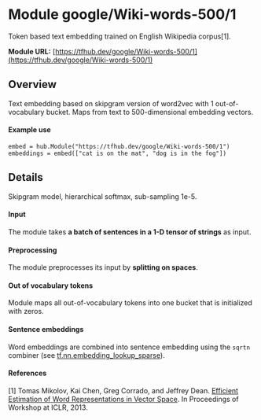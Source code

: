 # Module google/&zwnj;Wiki-words-500/1
Token based text embedding trained on English Wikipedia corpus[1].

<!-- module-type: text-embedding -->
<!-- network-architecture: word2vec skip-gram -->
<!-- dataset: Wikipedia -->
<!-- language: en -->

**Module URL:** [https://tfhub.dev/google/Wiki-words-500/1](https://tfhub.dev/google/Wiki-words-500/1)

## Overview

Text embedding based on skipgram version of word2vec with 1 out-of-vocabulary
bucket. Maps from text to 500-dimensional embedding vectors.

#### Example use
```
embed = hub.Module("https://tfhub.dev/google/Wiki-words-500/1")
embeddings = embed(["cat is on the mat", "dog is in the fog"])
```

## Details
Skipgram model, hierarchical softmax, sub-sampling 1e-5.

#### Input
The module takes **a batch of sentences in a 1-D tensor of strings** as input.

#### Preprocessing
The module preprocesses its input by **splitting on spaces**.

#### Out of vocabulary tokens
Module maps all out-of-vocabulary tokens into one bucket that is initialized
with zeros.

#### Sentence embeddings
Word embeddings are combined into sentence embedding using the `sqrtn` combiner
(see [tf.nn.embedding_lookup_sparse](https://www.tensorflow.org/versions/master/api_docs/python/tf/nn/embedding_lookup_sparse)).

#### References
[1] Tomas Mikolov, Kai Chen, Greg Corrado, and Jeffrey Dean.
[Efficient Estimation of Word Representations in Vector Space](https://arxiv.org/abs/1301.3781).
In Proceedings of Workshop at ICLR, 2013.
